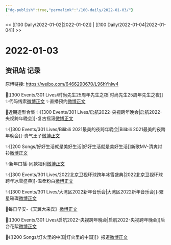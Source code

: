 ```yaml
---
{"dg-publish":true,"permalink":"/100-daily/2022-01-03/"}
---
```



<< [[100 Daily/2022-01-02\|2022-01-02]] | [[100 Daily/2022-01-04\|2022-01-04]] >>

# 2022-01-03

## 资讯站 记录

原博链接: https://weibo.com/6466290670/L96hYhlw4

🌟[[300 Events/301 Lives/时尚先生25周年先生之夜\|时尚先生25周年先生之夜]]
✨代码线索[微博正文](https://m.weibo.cn/6466290670/4721558872129770)
✨直播预约[微博正文](https://m.weibo.cn/6466290670/4721617639311127)

🌟近期造型合集
✨[[300 Events/301 Lives/启航2022-央视跨年晚会\|启航2022-央视跨年晚会]]-复古摇滚[微博正文](https://m.weibo.cn/6466290670/4721506967356752)

✨[[300 Events/301 Lives/Bilibili 2021最美的夜跨年晚会\|Bilibili 2021最美的夜跨年晚会]]-贵气王子[微博正文](https://m.weibo.cn/6466290670/4721507711060243)

✨[[200 Songs/好好生活就是美好生活\|好好生活就是美好生活]]新歌MV-清爽衬衫[微博正文](https://m.weibo.cn/6466290670/4721509144986572)

✨新年口播-同款福利[微博正文](https://m.weibo.cn/6466290670/4721513061943500)

✨[[300 Events/301 Lives/2022北京卫视环球跨年冰雪盛典\|2022北京卫视环球跨年冰雪盛典]]-温柔粉白[微博正文](https://m.weibo.cn/6466290670/4721508717170243)

✨[[300 Events/301 Lives/大湾区2022新年音乐会\|大湾区2022新年音乐会]]-繁星璀璨[微博正文](https://m.weibo.cn/6466290670/4721510331189781)

🌟每日早安-《天翼大来宾》[微博正文](https://m.weibo.cn/6466290670/4721482229352427)

🌟[[300 Events/301 Lives/启航2022-央视跨年晚会\|启航2022-央视跨年晚会]]后台花絮[微博正文](https://m.weibo.cn/6466290670/4721505135494327)

🌟《[[200 Songs/灯火里的中国\|灯火里的中国]]》报道[微博正文](https://m.weibo.cn/6466290670/4721680712468198)
